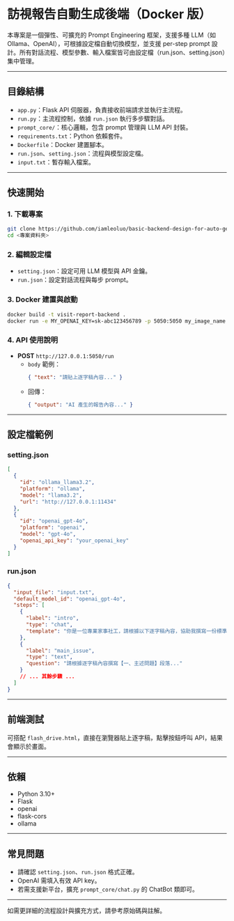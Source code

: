 # 訪視報告自動生成後端（Docker 版）

本專案是一個彈性、可擴充的 Prompt Engineering 框架，支援多種 LLM（如 Ollama、OpenAI），可根據設定檔自動切換模型，並支援 per-step prompt 設計。所有對話流程、模型參數、輸入檔案皆可由設定檔（run.json、setting.json）集中管理。

---

## 目錄結構

- `app.py`：Flask API 伺服器，負責接收前端請求並執行主流程。
- `run.py`：主流程控制，依據 `run.json` 執行多步驟對話。
- `prompt_core/`：核心邏輯，包含 prompt 管理與 LLM API 封裝。
- `requirements.txt`：Python 依賴套件。
- `Dockerfile`：Docker 建置腳本。
- `run.json`、`setting.json`：流程與模型設定檔。
- `input.txt`：暫存輸入檔案。

---

## 快速開始

### 1. 下載專案

```bash
git clone https://github.com/iamleoluo/basic-backend-design-for-auto-generating-social-work-visit-reports-using-Docker.git
cd <專案資料夾>
```

### 2. 編輯設定檔

- `setting.json`：設定可用 LLM 模型與 API 金鑰。
- `run.json`：設定對話流程與每步 prompt。

### 3. Docker 建置與啟動

```bash
docker build -t visit-report-backend .
docker run -e MY_OPENAI_KEY=sk-abc123456789 -p 5050:5050 my_image_name
```

### 4. API 使用說明

- **POST** `http://127.0.0.1:5050/run`
  - `body` 範例：
    ```json
    { "text": "請貼上逐字稿內容..." }
    ```
  - 回傳：
    ```json
    { "output": "AI 產生的報告內容..." }
    ```

---

## 設定檔範例

### setting.json

```json
[
  {
    "id": "ollama_llama3.2",
    "platform": "ollama",
    "model": "llama3.2",
    "url": "http://127.0.0.1:11434"
  },
  {
    "id": "openai_gpt-4o",
    "platform": "openai",
    "model": "gpt-4o",
    "openai_api_key": "your_openai_key"
  }
]
```

### run.json

```json
{
  "input_file": "input.txt",
  "default_model_id": "openai_gpt-4o",
  "steps": [
    {
      "label": "intro",
      "type": "chat",
      "template": "你是一位專業家事社工，請根據以下逐字稿內容，協助我撰寫一份標準的社工紀錄報告。逐字稿如下：{input}"
    },
    {
      "label": "main_issue",
      "type": "text",
      "question": "請根據逐字稿內容撰寫【一、主述問題】段落..."
    }
    // ... 其餘步驟 ...
  ]
}
```

---

## 前端測試

可搭配 `flash_drive.html`，直接在瀏覽器貼上逐字稿，點擊按鈕呼叫 API，結果會顯示於畫面。

---

## 依賴

- Python 3.10+
- Flask
- openai
- flask-cors
- ollama

---

## 常見問題

- 請確認 `setting.json`、`run.json` 格式正確。
- OpenAI 需填入有效 API key。
- 若需支援新平台，擴充 `prompt_core/chat.py` 的 ChatBot 類即可。

---

如需更詳細的流程設計與擴充方式，請參考原始碼與註解。 
